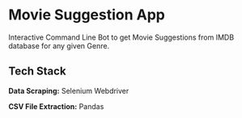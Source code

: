 # Movie Suggestion App

Interactive Command Line Bot to get Movie Suggestions from IMDB database for any given Genre.

## Tech Stack

**Data Scraping:** Selenium Webdriver

**CSV File Extraction:** Pandas
